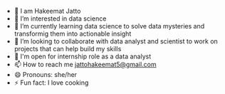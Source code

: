 - 👋 I am Hakeemat Jatto
- 👀 I’m interested in data science
- 🌱 I’m currently learning data science to solve data mysteries and transformig them into actionable insight
- 💞️ I’m looking to collaborate with data analyst and scientist to work on projects that can help build my skills
- 💞️ I'm open for internship role as a data analyst
- 📫 How to reach me jattohakeemat5@gmail.com
- 😄 Pronouns: she/her
- ⚡ Fun fact: I love cooking 

<!---
hakeemat5/hakeemat5 is a ✨ special ✨ repository because its `README.md` (this file) appears on your GitHub profile.
You can click the Preview link to take a look at your changes.
--->
